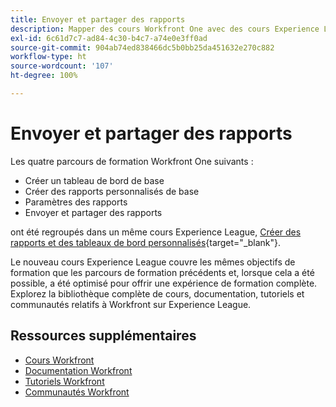 ```yaml
---
title: Envoyer et partager des rapports
description: Mapper des cours Workfront One avec des cours Experience League
exl-id: 6c61d7c7-ad84-4c30-b4c7-a74e0e3ff0ad
source-git-commit: 904ab74ed838466dc5b0bb25da451632e270c882
workflow-type: ht
source-wordcount: '107'
ht-degree: 100%

---
```


# Envoyer et partager des rapports

Les quatre parcours de formation Workfront One suivants :

* Créer un tableau de bord de base
* Créer des rapports personnalisés de base
* Paramètres des rapports
* Envoyer et partager des rapports

ont été regroupés dans un même cours Experience League, [Créer des rapports et des tableaux de bord personnalisés](https://experienceleague.adobe.com/?recommended=Workfront-U-1-2022.3.reporting){target="_blank"}.

Le nouveau cours Experience League couvre les mêmes objectifs de formation que les parcours de formation précédents et, lorsque cela a été possible, a été optimisé pour offrir une expérience de formation complète.  Explorez la bibliothèque complète de cours, documentation, tutoriels et communautés relatifs à Workfront sur Experience League.

## Ressources supplémentaires

* [Cours Workfront](https://experienceleague.adobe.com/?lang=fr&amp;Solution=Workfront#courses)
* [Documentation Workfront](https://experienceleague.adobe.com/docs/workfront.html?lang=fr)
* [Tutoriels Workfront](https://experienceleague.adobe.com/docs/workfront-learn/tutorials-workfront/home.html?lang=fr)
* [Communautés Workfront](https://experienceleaguecommunities.adobe.com/t5/workfront/ct-p/workfront)
